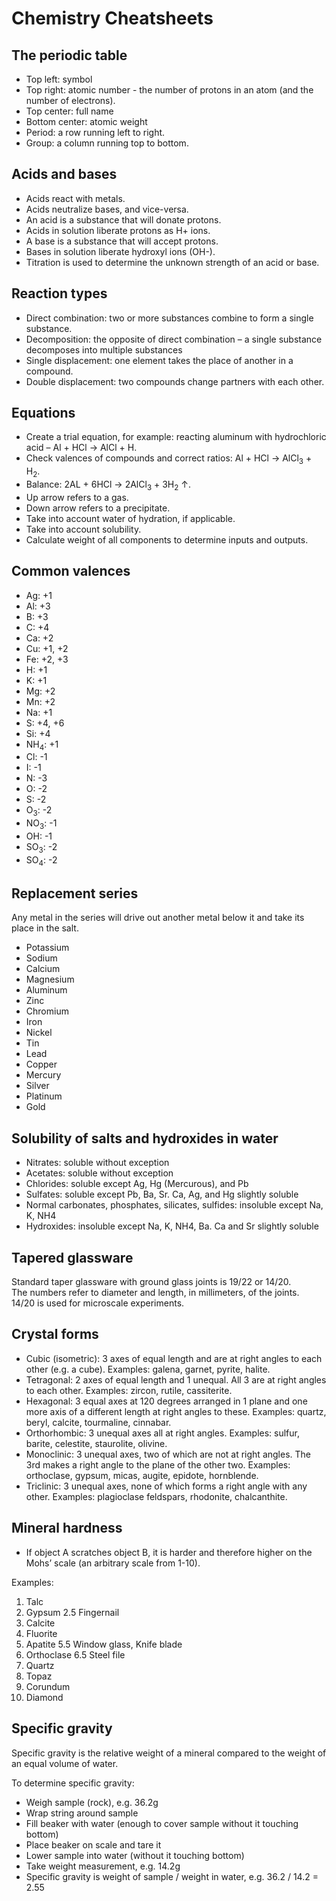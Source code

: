 
# Chemistry Cheatsheets

## The periodic table

- Top left: symbol
- Top right: atomic number - the number of protons in an atom (and the number of electrons).
- Top center: full name
- Bottom center: atomic weight
- Period: a row running left to right.
- Group: a column running top to bottom.

## Acids and bases

- Acids react with metals.
- Acids neutralize bases, and vice-versa.
- An acid is a substance that will donate protons.
- Acids in solution liberate protons as H+ ions.
- A base is a substance that will accept protons.
- Bases in solution liberate hydroxyl ions (OH-).
- Titration is used to determine the unknown strength of an acid or base.

## Reaction types

- Direct combination: two or more substances combine to form a single substance.
- Decomposition: the opposite of direct combination – a single substance decomposes into multiple substances
- Single displacement: one element takes the place of another in a compound.
- Double displacement: two compounds change partners with each other.

## Equations

- Create a trial equation, for example: reacting aluminum with hydrochloric acid – Al + HCl -> AlCl + H.
- Check valences of compounds and correct ratios: Al + HCl -> AlCl<sub>3</sub> + H<sub>2</sub>. 
- Balance: 2AL + 6HCl -> 2AlCl<sub>3</sub> + 3H<sub>2</sub> &uarr;.
- Up arrow refers to a gas.
- Down arrow refers to a precipitate.
- Take into account water of hydration, if applicable.
- Take into account solubility.
- Calculate weight of all components to determine inputs and outputs.

## Common valences

- Ag: +1
- Al: +3
- B: +3
- C: +4
- Ca: +2
- Cu: +1, +2
- Fe: +2, +3
- H: +1
- K: +1
- Mg: +2
- Mn: +2
- Na: +1
- S: +4, +6
- Si: +4
- NH<sub>4</sub>: +1
- Cl: -1
- I: -1
- N: -3
- O: -2
- S: -2
- O<sub>3</sub>: -2
- NO<sub>3</sub>: -1
- OH: -1
- SO<sub>3</sub>: -2
- SO<sub>4</sub>: -2

## Replacement series

Any metal in the series will drive out another metal below it and take its place in the salt.

- Potassium
- Sodium
- Calcium
- Magnesium
- Aluminum
- Zinc
- Chromium
- Iron
- Nickel
- Tin
- Lead
- Copper
- Mercury
- Silver
- Platinum
- Gold

## Solubility of salts and hydroxides in water

- Nitrates: soluble without exception
- Acetates: soluble without exception
- Chlorides: soluble except Ag, Hg (Mercurous), and Pb
- Sulfates: soluble except Pb, Ba, Sr. Ca, Ag, and Hg slightly soluble
- Normal carbonates, phosphates, silicates, sulfides: insoluble except Na, K, NH4
- Hydroxides: insoluble except Na, K, NH4, Ba. Ca and Sr slightly soluble

## Tapered glassware

Standard taper glassware with ground glass joints is 19/22 or 14/20.   
The numbers refer to diameter and length, in millimeters, of the joints.  
14/20 is used for microscale experiments.  

## Crystal forms

- Cubic (isometric): 3 axes of equal length and are at right angles to each other (e.g. a cube). Examples: galena, garnet, pyrite, halite.
- Tetragonal: 2 axes of equal length and 1 unequal. All 3 are at right angles to each other. Examples: zircon, rutile, cassiterite.
- Hexagonal: 3 equal axes  at 120 degrees arranged in 1 plane and one more axis of a different length at right angles to these. Examples: quartz, beryl, calcite, tourmaline, cinnabar.
-	Orthorhombic: 3 unequal axes all at right angles. Examples: sulfur, barite, celestite, staurolite, olivine.
-	Monoclinic: 3 unequal axes, two of which are not at right angles. The 3rd makes a right angle to the plane of the other two. Examples: orthoclase, gypsum, micas, augite, epidote, hornblende.
-	Triclinic: 3 unequal axes, none of which forms a right angle with any other. Examples: plagioclase feldspars, rhodonite, chalcanthite.

## Mineral hardness

- If object A scratches object B, it is harder and therefore higher on the Mohs’ scale (an arbitrary scale from 1-10).

Examples:

1. Talc
2. Gypsum
2.5 Fingernail
3. Calcite
4. Fluorite
5. Apatite
5.5 Window glass, Knife blade
6. Orthoclase
6.5 Steel file
7. Quartz
8. Topaz
9. Corundum
10. Diamond

## Specific gravity

Specific gravity is the relative weight of a mineral compared to the weight of an equal volume of water.

To determine specific gravity:
- Weigh sample (rock), e.g. 36.2g
- Wrap string around sample
- Fill beaker with water (enough to cover sample without it touching bottom)
- Place beaker on scale and tare it
- Lower sample into water (without it touching bottom)
- Take weight measurement, e.g. 14.2g
- Specific gravity is weight of sample / weight in water, e.g. 36.2 / 14.2 = 2.55
